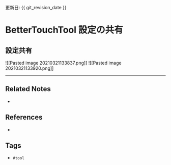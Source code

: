更新日: {{ git_revision_date }}

# BetterTouchTool 設定の共有
## 設定共有
![[Pasted image 20210321133837.png]]
![[Pasted image 20210321133920.png]]	

---
## Related Notes
- 

## References
- 

## Tags
- `#tool` 